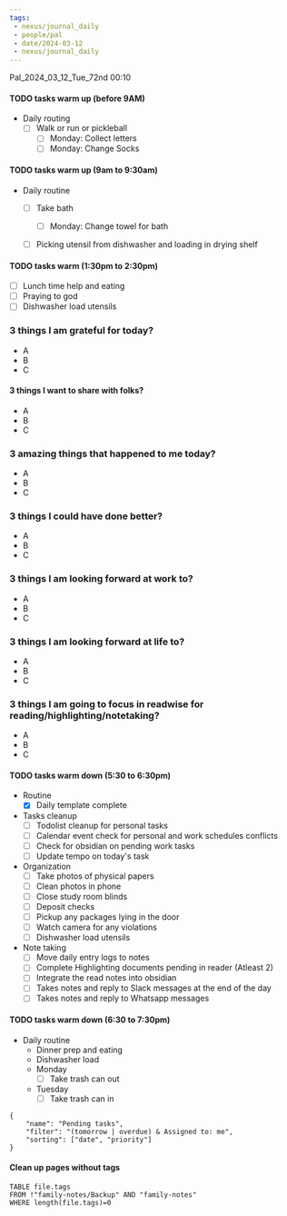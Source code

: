 ```yaml
---
tags:
 - nexus/journal_daily
 - people/pal
 - date/2024-03-12
 - nexus/journal_daily
---
```


Pal_2024_03_12_Tue_72nd
00:10

#### TODO tasks warm up (before 9AM)
- Daily routing
	- [ ] Walk or run or pickleball 
		- [ ] Monday: Collect letters
		- [ ] Monday: Change Socks

#### TODO tasks warm up (9am to 9:30am)
- Daily routine 
	- [ ] Take bath
		- [ ] Monday: Change towel for bath
	- [ ] Picking utensil from dishwasher and loading in drying shelf


#### TODO tasks warm (1:30pm to 2:30pm)
- [ ] Lunch time help and eating
- [ ] Praying to god
- [ ] Dishwasher load utensils

### 3 things I am grateful for today?
- A
- B
- C

#### 3 things I want to share with folks?
- A
- B
- C 

### 3 amazing things that happened to me today?
- A
- B
- C

### 3 things I could have done better?
- A
- B
- C

### 3 things I am looking forward at work to? 
- A
- B
- C
### 3 things I am looking forward at life to? 
- A
- B
- C

### 3 things I am going to focus in readwise for reading/highlighting/notetaking? 
- A
- B
- C

#### TODO tasks warm down (5:30 to 6:30pm)
- Routine
	- [x] Daily template complete	
- Tasks cleanup 
	- [ ] Todolist cleanup for personal tasks
	- [ ] Calendar event check for personal and work schedules conflicts
	- [ ] Check for obsidian on pending work tasks
	- [ ] Update tempo on today's task 
- Organization
	- [ ] Take photos of physical papers
	- [ ] Clean photos in phone
	- [ ] Close study room blinds
	- [ ] Deposit checks
	- [ ] Pickup any packages lying in the door
	- [ ] Watch camera for any violations 
	- [ ] Dishwasher load utensils
- Note taking
	- [ ] Move daily entry logs to notes
	- [ ] Complete Highlighting documents pending in reader (Atleast 2)
	- [ ] Integrate the read notes into obsidian 
	- [ ] Takes notes and reply to Slack messages at the end of the day
	- [ ] Takes notes and reply to Whatsapp messages

#### TODO tasks warm down (6:30 to 7:30pm)
- Daily routine
	- Dinner prep and eating
	- Dishwasher load 
	- Monday
		- [ ] Take trash can out
	- Tuesday
		- [ ] Take trash can in 

```todoist
{
	"name": "Pending tasks",
	"filter": "(tomorrow | overdue) & Assigned to: me",
	"sorting": ["date", "priority"]
}
```

#### Clean up pages without tags
```dataview
TABLE file.tags
FROM !"family-notes/Backup" AND "family-notes"
WHERE length(file.tags)=0
```

